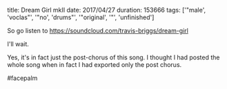 title: Dream Girl mkII
date: 2017/04/27
duration: 153666
tags: ['"male', 'voclas"', '"no', 'drums"', '"original', '"', 'unfinished']

So go listen to https://soundcloud.com/travis-briggs/dream-girl

I'll wait.

Yes, it's in fact just the post-chorus of this song. I thought I had posted the whole song when in fact I had exported only the post chorus.

#facepalm
